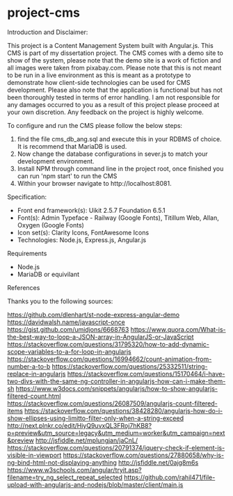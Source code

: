 # project-cms

Introduction and Disclaimer:

This project is a Content Management System built with Angular.js. This CMS is part of my dissertation project. The CMS comes with a demo site to show of the system, please note that the demo site is a work of fiction and all images were taken from pixabay.com. Please note that this is not meant to be run in a live environment as this is meant as a prototype to demonstrate how client-side technologies can be used for CMS development. Please also note that the application is functional but has not been thoroughly tested in terms of error handling. I am not responsible for any damages occurred to you as a result of this project please proceed at your own discretion. Any feedback on the project is highly welcome.

To configure and run the CMS please follow the below steps:

1.  find the file cms_db_ang.sql and execute this in your RDBMS of choice. It is recommend that MariaDB is used.
2.  Now change the database configurations in sever.js to match your development environment.
3.  Install NPM through command line in the project root, once finished you can run 'npm start' to run the CMS
4.  Within your browser navigate to http://localhost:8081.

Specification:

- Front end framework(s): Uikit 2.5.7 Foundation 6.5.1
- Font(s): Admin Typeface - Railway (Google Fonts), Titillum Web, Allan, Oxygen (Google Fonts)
- Icon set(s): Clarity Icons, FontAwesome Icons
- Technologies: Node.js, Express.js, Angular.js

Requirements

- Node.js
- MariaDB or equivilant

References

Thanks you to the following sources:

https://github.com/dlenhart/st-node-express-angular-demo
https://davidwalsh.name/javascript-once
https://gist.github.com/umidjons/6668763
https://www.quora.com/What-is-the-best-way-to-loop-a-JSON-array-in-AngularJS-or-JavaScript
https://stackoverflow.com/questions/31795320/how-to-add-dynamic-scope-variables-to-a-for-loop-in-angularjs
https://stackoverflow.com/questions/16994662/count-animation-from-number-a-to-b
https://stackoverflow.com/questions/25332511/string-replace-in-angularjs
https://stackoverflow.com/questions/15170464/i-have-two-divs-with-the-same-ng-controller-in-angularjs-how-can-i-make-them-sh
https://www.w3docs.com/snippets/angularjs/how-to-show-angularjs-filtered-count.html
https://stackoverflow.com/questions/26087509/angularjs-count-filtered-items
https://stackoverflow.com/questions/38428280/angularjs-how-do-i-show-ellipses-using-limitto-filter-only-when-a-string-exceed
http://next.plnkr.co/edit/HiyQ9uvxQL3FRoj7hKB8?p=preview&utm_source=legacy&utm_medium=worker&utm_campaign=next&preview
http://jsfiddle.net/mplungjan/jaCnL/
https://stackoverflow.com/questions/20791374/jquery-check-if-element-is-visible-in-viewport
https://stackoverflow.com/questions/27880658/why-is-ng-bind-html-not-displaying-anything
http://jsfiddle.net/0ajg8m6s
https://www.w3schools.com/angular/tryit.asp?filename=try_ng_select_repeat_selected
https://github.com/rahil471/file-upload-with-angularjs-and-nodejs/blob/master/client/main.js

